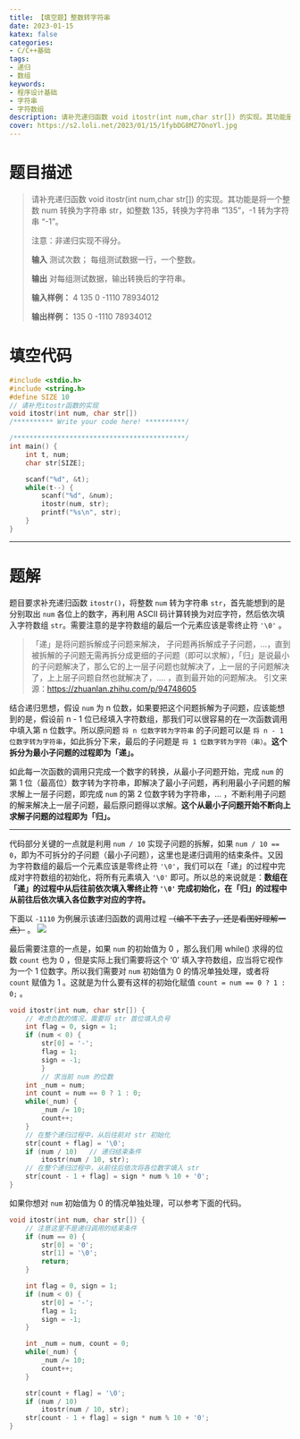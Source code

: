 ```yaml
---
title: 【填空题】整数转字符串
date: 2023-01-15
katex: false
categories:
- C/C++基础
tags:
- 递归
- 数组
keywords:
- 程序设计基础
- 字符串
- 字符数组
description: 请补充递归函数 void itostr(int num,char str[]) 的实现。其功能是将一个整数 num 转换为字符串 str，如整数 135，转换为字符串 “135” ，-1 转为字符串 “-1” 。
cover: https://s2.loli.net/2023/01/15/1fybDG8MZ7OnoYl.jpg
---
```

# 题目描述
> 请补充递归函数 void itostr(int num,char str[]) 的实现。其功能是将一个整数 num 转换为字符串 str，如整数 135，转换为字符串 “135”，-1 转为字符串 “-1”。
>
> 注意：非递归实现不得分。
>
> **输入**
> 测试次数；
> 每组测试数据一行，一个整数。
>
> **输出**
> 对每组测试数据，输出转换后的字符串。
>
> **输入样例：**
> 4
> 135
> 0
> -1110
> 78934012
>
> **输出样例：**
> 135
> 0
> -1110
> 78934012

# 填空代码

```C
#include <stdio.h>
#include <string.h>
#define SIZE 10
// 请补充itostr函数的实现
void itostr(int num, char str[])
/********** Write your code here! **********/

/*******************************************/
int main() {
    int t, num;
    char str[SIZE];

    scanf("%d", &t);
    while(t--) {
        scanf("%d", &num);
        itostr(num, str);
        printf("%s\n", str);
    }
}
```

---

# 题解
题目要求补充递归函数 `itostr()`，将整数 `num` 转为字符串 `str`，首先能想到的是分别取出 `num` 各位上的数字，再利用 ASCII 码计算转换为对应字符，然后依次填入字符数组 `str`。需要注意的是字符数组的最后一个元素应该是零终止符 `'\0'` 。  
  

> 「递」是将问题拆解成子问题来解决， 子问题再拆解成子子问题，...，直到被拆解的子问题无需再拆分成更细的子问题（即可以求解），「归」是说最小的子问题解决了，那么它的上一层子问题也就解决了，上一层的子问题解决了，上上层子问题自然也就解决了，.... ，直到最开始的问题解决。
> 引文来源：https://zhuanlan.zhihu.com/p/94748605

结合递归思想，假设 `num` 为 n 位数，如果要把这个问题拆解为子问题，应该能想到的是，假设前 n - 1 位已经填入字符数组，那我们可以很容易的在一次函数调用中填入第 n 位数字。所以原问题 `将 n 位数字转为字符串` 的子问题可以是 `将 n - 1 位数字转为字符串`，如此拆分下来，最后的子问题是 `将 1 位数字转为字符（串）`。**这个拆分为最小子问题的过程即为「递」。**

如此每一次函数的调用只完成一个数字的转换，从最小子问题开始，完成 `num` 的第 1 位（最高位）数字转为字符串，即解决了最小子问题，再利用最小子问题的解求解上一层子问题，即完成 `num` 的第 2 位数字转为字符串，... ，不断利用子问题的解来解决上一层子问题，最后原问题得以求解。**这个从最小子问题开始不断向上求解子问题的过程即为「归」。**

---

代码部分关键的一点就是利用 `num / 10` 实现子问题的拆解，如果 `num / 10 == 0`，即为不可拆分的子问题（最小子问题），这里也是递归调用的结束条件。又因为字符数组的最后一个元素应该是零终止符 `'\0'`，我们可以在「递」的过程中完成对字符数组的初始化，将所有元素填入 `'\0'` 即可。所以总的来说就是：**数组在「递」的过程中从后往前依次填入零终止符 `'\0'` 完成初始化，在「归」的过程中从前往后依次填入各位数字对应的字符。**

下面以 `-1110` 为例展示该递归函数的调用过程 ~~（编不下去了，还是看图好理解一点）~~ 。
![](https://s2.loli.net/2023/01/15/8cWDF4y5LQknjUT.png)  
  

最后需要注意的一点是，如果 `num` 的初始值为 0 ，那么我们用 while() 求得的位数 `count` 也为 0 ，但是实际上我们需要将这个 ‘0’ 填入字符数组，应当将它视作为一个 1 位数字。所以我们需要对 `num` 初始值为 0 的情况单独处理，或者将 `count` 赋值为 1 。这就是为什么要有这样的初始化赋值 `count = num == 0 ? 1 : 0;` 。
```C
void itostr(int num, char str[]) {
    // 考虑负数的情况，需要将 str 首位填入负号
    int flag = 0, sign = 1;
    if (num < 0) {
        str[0] = '-';
        flag = 1;
        sign = -1;
        }
        // 求当前 num 的位数
    int _num = num;
    int count = num == 0 ? 1 : 0;
    while(_num) {
        _num /= 10;
        count++;
    }
    // 在整个递归过程中，从后往前对 str 初始化
    str[count + flag] = '\0';
    if (num / 10)   // 递归结束条件
        itostr(num / 10, str);
    // 在整个递归过程中，从前往后依次将各位数字填入 str
    str[count - 1 + flag] = sign * num % 10 + '0';
}
```

如果你想对 `num` 初始值为 0 的情况单独处理，可以参考下面的代码。

```C
void itostr(int num, char str[]) {
    // 注意这里不是递归调用的结束条件
    if (num == 0) {
        str[0] = '0';
        str[1] = '\0';
        return;
	}

    int flag = 0, sign = 1;
    if (num < 0) {
        str[0] = '-';
        flag = 1;
        sign = -1;
    }

    int _num = num, count = 0;
    while(_num) {
        _num /= 10;
        count++;
    }

    str[count + flag] = '\0';
    if (num / 10)
        itostr(num / 10, str);
    str[count - 1 + flag] = sign * num % 10 + '0';
}
```